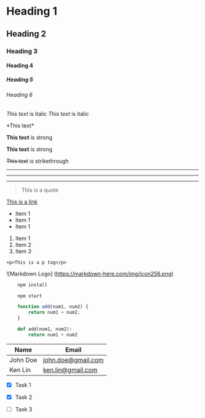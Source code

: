 <!-- Heading -->
# Heading 1
## Heading 2
### Heading 3
#### Heading 4
##### Heading 5
###### Heading 6

<!-- Italics -->
*This text* is italic
_This text_ is italic

<!-- Asterisks -->
\*This text\*

<!-- Strong --> <!-- 此處換行二次，請在 Preview 看看效果 -->
**This text** is strong

__This text__ is strong

<!-- Strikethrough -->
~~This text~~ is strikethrough

<!-- Horizontal Rule -->
<!-- Hyphens -->
---
<!-- Asterisks -->
***
<!-- Underscores -->
___


<!-- Blockquote -->
> This is a quote

<!-- Links -->
[This is a link](https://www.youtube.com/watch?v=HUBNt18RFbo
"This is hover")

<!-- UL -->
* Item 1
* Item 1
* Item 1

<!-- OL -->
1. Item 1
1. Item 2
1. Item 3

<!-- Inline Code Block -->
`<p>This is a p tag</p>`

<!-- Images -->
![Markdown Logo]
(https://markdown-here.com/img/icon256.png)

<!-- GitHub Blocks -->


<!-- Code Blocks -->
```bash
	npm install

	npm start
```

```javascript
	function add(num1, num2) {
		return num1 + num2;
	}
```

```python
	def add(num1, num2):
		return num1 + num2
```

<!-- Tables -->
| Name     | Email              |
| -------- | ------------------ |
| John Doe | john.doe@gmail.com |
| Ken Lin  | ken.lin@gmail.com  |

<!-- Task Lists -->
* [x] Task 1
* [x] Task 2
* [ ] Task 3




